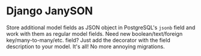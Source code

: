 Django JanySON
==============

Store additional model fields as JSON object in PostgreSQL's `jsonb` field and work with them as regular model fields. Need new boolean/text/foreign key/many-to-many/etc. field? Just add the decorator with the field description to your model. It's all! No more annoying migrations.

